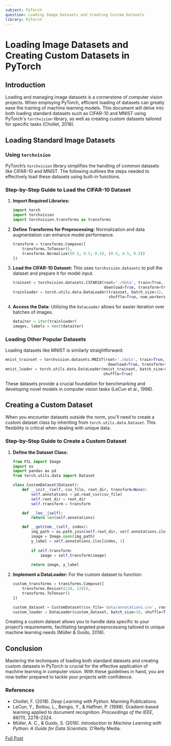 ```yaml
---
subject: PyTorch
question: Loading Image Datasets and Creating Custom Datasets 
library: PyTorch
---
```


# Loading Image Datasets and Creating Custom Datasets in PyTorch

## Introduction
Loading and managing image datasets is a cornerstone of computer vision projects. When employing PyTorch, efficient loading of datasets can greatly ease the training of machine learning models. This document will delve into both loading standard datasets such as CIFAR-10 and MNIST using PyTorch's `torchvision` library, as well as creating custom datasets tailored for specific tasks (Chollet, 2018).

## Loading Standard Image Datasets
### Using `torchvision`
PyTorch’s `torchvision` library simplifies the handling of common datasets like CIFAR-10 and MNIST. The following outlines the steps needed to effectively load these datasets using built-in functions.

### Step-by-Step Guide to Load the CIFAR-10 Dataset
1. **Import Required Libraries:**
   ```python
   import torch
   import torchvision
   import torchvision.transforms as transforms
   ```
2. **Define Transforms for Preprocessing:**
   Normalization and data augmentation can enhance model performance.
   ```python
   transform = transforms.Compose([
       transforms.ToTensor(),
       transforms.Normalize((0.5, 0.5, 0.5), (0.5, 0.5, 0.5))
   ])
   ```
3. **Load the CIFAR-10 Dataset:**
   This uses `torchvision.datasets` to pull the dataset and prepare it for model input.
   ```python
   trainset = torchvision.datasets.CIFAR10(root='./data', train=True,
                                           download=True, transform=transform)
   trainloader = torch.utils.data.DataLoader(trainset, batch_size=32,
                                             shuffle=True, num_workers=2)
   ```
4. **Access the Data:**
   Utilizing the `DataLoader` allows for easier iteration over batches of images.
   ```python
   dataiter = iter(trainloader)
   images, labels = next(dataiter)
   ```

### Loading Other Popular Datasets
Loading datasets like MNIST is similarly straightforward:
```python
mnist_trainset = torchvision.datasets.MNIST(root='./data', train=True,
                                             download=True, transform=transform)
mnist_loader = torch.utils.data.DataLoader(mnist_trainset, batch_size=64,
                                           shuffle=True)
```
These datasets provide a crucial foundation for benchmarking and developing novel models in computer vision tasks (LeCun et al., 1998).

## Creating a Custom Dataset
When you encounter datasets outside the norm, you'll need to create a custom dataset class by inheriting from `torch.utils.data.Dataset`. This flexibility is critical when dealing with unique data.

### Step-by-Step Guide to Create a Custom Dataset
1. **Define the Dataset Class:**
   ```python
   from PIL import Image
   import os
   import pandas as pd
   from torch.utils.data import Dataset

   class CustomDataset(Dataset):
       def __init__(self, csv_file, root_dir, transform=None):
           self.annotations = pd.read_csv(csv_file)
           self.root_dir = root_dir
           self.transform = transform

       def __len__(self):
           return len(self.annotations)

       def __getitem__(self, index):
           img_path = os.path.join(self.root_dir, self.annotations.iloc[index, 0])
           image = Image.open(img_path)
           y_label = self.annotations.iloc[index, 1]
           
           if self.transform:
               image = self.transform(image)
           
           return image, y_label
   ```
2. **Implement a DataLoader:**
   For the custom dataset to function:
   ```python
   custom_transforms = transforms.Compose([
       transforms.Resize((128, 128)),
       transforms.ToTensor()
   ])

   custom_dataset = CustomDataset(csv_file='data/annotations.csv', root_dir='data/images', transform=custom_transforms)
   custom_loader = DataLoader(custom_dataset, batch_size=10, shuffle=True)
   ```
Creating a custom dataset allows you to handle data specific to your project’s requirements, facilitating targeted preprocessing tailored to unique machine learning needs (Müller & Guido, 2016).

## Conclusion
Mastering the techniques of loading both standard datasets and creating custom datasets in PyTorch is crucial for the effective application of machine learning in computer vision. With these guidelines in hand, you are now better prepared to tackle your projects with confidence.

### References
- Chollet, F. (2018). *Deep Learning with Python*. Manning Publications.
- LeCun, Y., Bottou, L., Bengio, Y., & Haffner, P. (1998). Gradient-based learning applied to document recognition. *Proceedings of the IEEE*, 86(11), 2278-2324.
- Müller, A. C., & Guido, S. (2016). *Introduction to Machine Learning with Python: A Guide for Data Scientists*. O'Reilly Media.
  
[Full Post](http://localhost:8055/loading_image_datasets_and_creating_custom_datasets_in_pytorch.md) 

